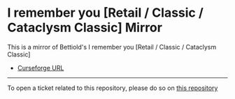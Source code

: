 # I remember you [Retail / Classic / Cataclysm Classic] Mirror

This is a mirror of Bettiold's I remember you [Retail / Classic / Cataclysm Classic]

- [Curseforge URL](https://www.curseforge.com/wow/addons/i-remember-you)

----

To open a ticket related to this repository, please do so on [this repository](https://github.com/curseforge-mirror/.github)